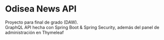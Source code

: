 # Odisea News API
Proyecto para final de grado (DAW).<br>
GraphQL API hecha con Spring Boot &amp; Spring Security, además del panel de administración en Thymeleaf
